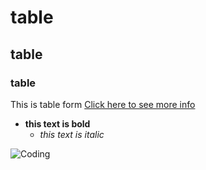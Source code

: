 # table
## table 
### table
This is table form
[Click here to see more info](https://www.youtube.com/)

- **this text is bold**
  - *this text is italic*


![Coding](https://miro.medium.com/v2/resize:fit:1200/1*P_H_UpQahH0juwQpXWXnpQ.jpeg)
